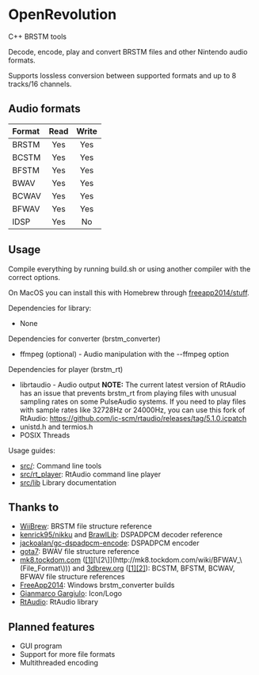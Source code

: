 # OpenRevolution
C++ BRSTM tools

Decode, encode, play and convert BRSTM files and other Nintendo audio formats.

Supports lossless conversion between supported formats and up to 8 tracks/16 channels.

## Audio formats

| Format       | Read                | Write               |
|:------------ |:-------------------:|:-------------------:|
| BRSTM        | Yes                 | Yes                 |
| BCSTM        | Yes                 | Yes                 |
| BFSTM        | Yes                 | Yes                 |
| BWAV         | Yes                 | Yes                 |
| BCWAV        | Yes                 | Yes                 |
| BFWAV        | Yes                 | Yes                 |
| IDSP         | Yes                 | No                  |

## Usage
Compile everything by running build.sh or using another compiler with the correct options.

On MacOS you can install this with Homebrew through [freeapp2014/stuff](https://github.com/FreeApp2014/homebrew-stuff).

Dependencies for library:
- None

Dependencies for converter (brstm_converter)
- ffmpeg (optional) - Audio manipulation with the --ffmpeg option

Dependencies for player (brstm_rt)
- librtaudio - Audio output
**NOTE:** The current latest version of RtAudio has an issue that prevents brstm_rt from playing files with unusual sampling rates on some PulseAudio systems. If you need to play files with sample rates like 32728Hz or 24000Hz, you can use this fork of RtAudio: https://github.com/ic-scm/rtaudio/releases/tag/5.1.0.icpatch
- unistd.h and termios.h
- POSIX Threads

Usage guides:
- [src/](/src): Command line tools
- [src/rt_player](/src/rt_player): RtAudio command line player
- [src/lib](/src/lib) Library documentation

## Thanks to

- [WiiBrew](https://wiibrew.org/wiki/BRSTM_file): BRSTM file structure reference
- [kenrick95/nikku](https://github.com/kenrick95/nikku) and [BrawlLib](https://github.com/libertyernie/brawltools): DSPADPCM decoder reference
- [jackoalan/gc-dspadpcm-encode](https://github.com/jackoalan/gc-dspadpcm-encode): DSPADPCM encoder
- [gota7](https://gota7.github.io/Citric-Composer/specs/binaryWav.html): BWAV file structure reference
- [mk8.tockdom.com](http://mk8.tockdom.com/wiki/Main_Page) ([\[1\]](http://mk8.tockdom.com/wiki/BFSTM_\(File_Format\))[\[2\]](http://mk8.tockdom.com/wiki/BFWAV_\(File_Format\))) and [3dbrew.org](https://www.3dbrew.org/wiki/Main_Page) ([\[1\]](https://www.3dbrew.org/wiki/BCSTM)[\[2\]](https://www.3dbrew.org/wiki/BCWAV)): BCSTM, BFSTM, BCWAV, BFWAV file structure references
- [FreeApp2014](https://github.com/FreeApp2014): Windows brstm_converter builds
- [Gianmarco Gargiulo](https://gianmarco.ga/): Icon/Logo
- [RtAudio](https://github.com/thestk/rtaudio): RtAudio library

## Planned features

- GUI program
- Support for more file formats
- Multithreaded encoding


